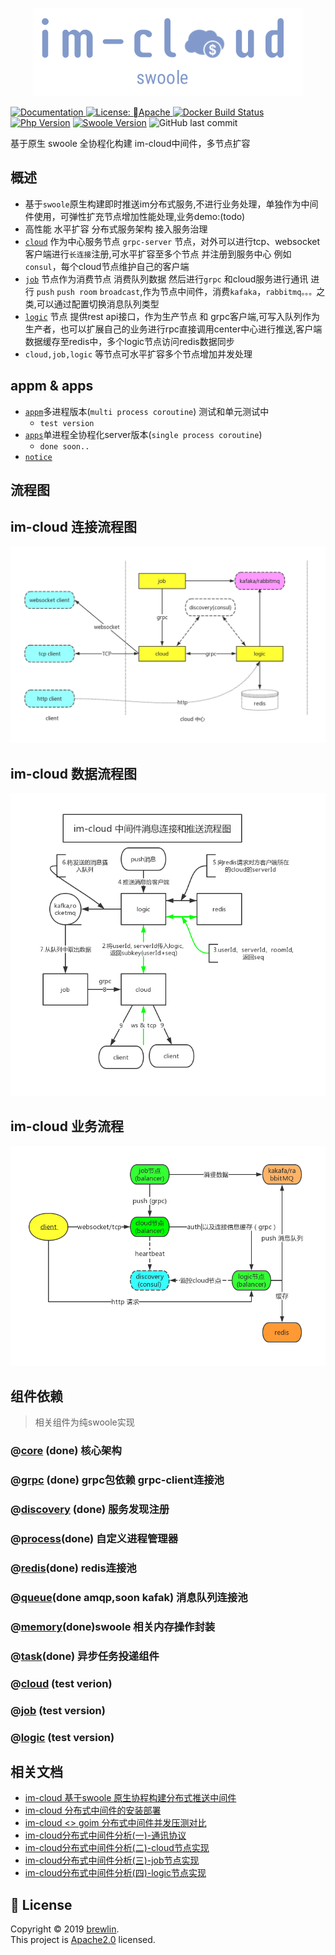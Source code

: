 <p align="center">
    <a href="https://github.com/brewlin/im-cloud" target="_blank">
        <img src="https://github.com/brewlin/im-cloud/blob/master/resource/im-logo.png?raw=true" alt="im-cloud"/>
    </a>
</p>
<p>
  <a href="https://github.com/brewlin/im-cloud">
    <img alt="Documentation" src="https://img.shields.io/badge/documentation-yes-brightgreen.svg" target="_blank" />
  </a>
  <a href="https://github.com/brewlin/im-cloud/LICENSE">
    <img alt="License: Apache" src="https://img.shields.io/github/license/brewlin/im-cloud" target="_blank" />
  </a>
 <a href="https://hub.docker.com/r/brewlin/" rel="nofollow">
 <img src="https://camo.githubusercontent.com/db6c049fcef32b9a6850d6d6f1e2e79a7275101e/68747470733a2f2f696d672e736869656c64732e696f2f646f636b65722f6275696c642f73776f66742f616c7068702e737667" alt="Docker Build Status" data-canonical-src="https://img.shields.io/docker/build/swoft/alphp.svg" style="max-width:100%;"></a>
  
 <a href="https://secure.php.net/" rel="nofollow">
 <img src="https://camo.githubusercontent.com/2db74ea6a2c4e00381f6051289dedaa00f9fa38b/68747470733a2f2f696d672e736869656c64732e696f2f62616467652f7068702d2533453d372e312d627269676874677265656e2e7376673f6d61784167653d32353932303030" alt="Php Version" data-canonical-src="https://img.shields.io/badge/php-%3E=7.1-brightgreen.svg?maxAge=2592000" style="max-width:100%;"></a> 
  


<a href="https://github.com/swoole/swoole-src">
<img src="https://camo.githubusercontent.com/936045a17b533972b1519eda85879839d97940ea/68747470733a2f2f696d672e736869656c64732e696f2f62616467652f73776f6f6c652d2533453d342e342e312d627269676874677265656e2e7376673f6d61784167653d32353932303030" alt="Swoole Version" data-canonical-src="https://img.shields.io/badge/swoole-%3E=4.4.1-brightgreen.svg?maxAge=2592000" style="max-width:100%;"></a>
<img alt="GitHub last commit" src="https://img.shields.io/github/last-commit/brewlin/im-cloud">
</p>

基于原生 swoole 全协程化构建 im-cloud中间件，多节点扩容


## 概述
+ 基于`swoole`原生构建即时推送im分布式服务,不进行业务处理，单独作为中间件使用，可弹性扩充节点增加性能处理,业务demo:(todo)
+ 高性能 水平扩容 分布式服务架构 接入服务治理
+ [`cloud`](appm/cloud) 作为中心服务节点 `grpc-server` 节点，对外可以进行tcp、websocket 客户端进行`长连接`注册,可水平扩容至多个节点 并注册到服务中心 例如`consul`，每个cloud节点维护自己的客户端
+ [`job`](appm/-job) 节点作为消费节点 消费队列数据 然后进行`grpc` 和cloud服务进行通讯 进行 `push` `push room` `broadcast`,作为节点中间件，消费`kafaka`，`rabbitmq。。。`之类,可以通过配置切换消息队列类型
+ [`logic`](appm/logic) 节点 提供rest api接口，作为生产节点 和  grpc客户端,可写入队列作为生产者，也可以扩展自己的业务进行rpc直接调用center中心进行推送,客户端数据缓存至redis中，多个logic节点访问redis数据同步
+ `cloud,job,logic` 等节点可水平扩容多个节点增加并发处理

## appm & apps
+ [`appm`](./appm)多进程版本(`multi process coroutine`) 测试和单元测试中
    - `test version` 
+ [`apps`](./apps)单进程全协程化server版本(`single process coroutine`) 
    - `done soon..`
+ [`notice`](./NOTICE.md)


## 流程图
im-cloud 连接流程图
----
![](./resource/im-cloud-connect.png)

im-cloud 数据流程图
-----
![](./resource/im-cloud-process.png)

im-cloud 业务流程
-----
![](./resource/im-cloudt-task.png)

## 组件依赖
> 相关组件为纯swoole实现
### @[core](pkg/core) (done) 核心架构
### @[grpc](pkg/grpc) (done) grpc包依赖 grpc-client连接池
### @[discovery](pkg/discovery) (done) 服务发现注册
### @[process](pkg/process)(done) 自定义进程管理器
### @[redis](pkg/redis)(done) redis连接池
### @[queue](pkg/queue)(done amqp,soon kafak) 消息队列连接池
### @[memory](pkg/memory)(done)swoole 相关内存操作封装
### @[task](pkg/task)(done) 异步任务投递组件
### @[cloud](appm/cloud) (test verion)
### @[job](appm/job)   (test version)
### @[logic](appm/logic) (test version)

## 相关文档
- [im-cloud 基于swoole 原生协程构建分布式推送中间件](./docs)
- [im-cloud 分布式中间件的安装部署](./docs)
- [im-cloud <> goim 分布式中间件并发压测对比 ](./docs)
- [im-cloud分布式中间件分析(一)-通讯协议](./docs)
- [im-cloud分布式中间件分析(二)-cloud节点实现](./docs)
- [im-cloud分布式中间件分析(三)-job节点实现](./docs)
- [im-cloud分布式中间件分析(四)-logic节点实现](./docs)


## 📝 License

Copyright © 2019 [brewlin](https://github.com/brewlin).<br />
This project is [Apache2.0](https://github.com/brewlin/im-cloud/LICENSE) licensed.


